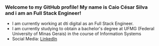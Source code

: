 ### Welcome to my GitHub profile! My name is Caio César Silva and i am an Full Stack Engineer!

- I am currently working at dti digital as an Full Stack Engineer.
- I am currently studying to obtain a bachelor's degree at UFMG (Federal University of Minas Gerais) in the course of Information Systems
- Social Media: [LinkedIn](https://www.linkedin.com/in/caio-cesar-silva/) 
